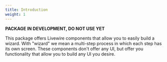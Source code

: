 ```yaml
---
title: Introduction
weight: 1
---
```


**PACKAGE IN DEVELOPMENT, DO NOT USE YET**

This package offers Livewire components that allow you to easily build a wizard. With "wizard" we mean a multi-step process in which each step has its own screen.  These components don't offer any UI, but offer you functionality that allow you to build any UI you desire.

